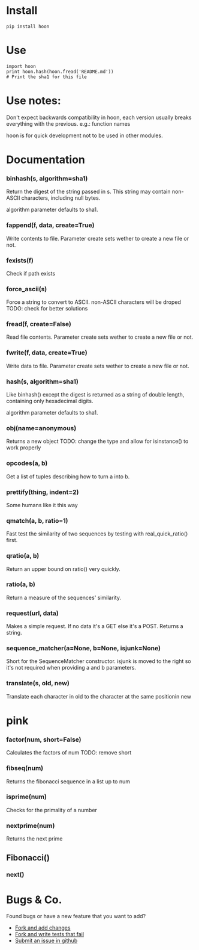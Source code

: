 # Install

    pip install hoon

# Use

    import hoon
    print hoon.hash(hoon.fread('README.md'))
    # Print the sha1 for this file

# Use notes:

Don't expect backwards compatibility in hoon, each version usually breaks everything with the previous. e.g.: function names

hoon is for quick development not to be used in other modules.

# Documentation

### binhash(s, algorithm=sha1)
Return the digest of the string passed in s. This string may contain
non-ASCII characters, including null bytes.

algorithm parameter defaults to sha1.
### fappend(f, data, create=True)
Write contents to file.
Parameter create sets wether to create a new file or not.
### fexists(f)
Check if path exists
### force_ascii(s)
Force a string to convert to ASCII.
non-ASCII characters will be droped
TODO: check for better solutions
### fread(f, create=False)
Read file contents.
Parameter create sets wether to create a new file or not.
### fwrite(f, data, create=True)
Write data to file.
Parameter create sets wether to create a new file or not.
### hash(s, algorithm=sha1)
Like binhash() except the digest is returned as a string of double
length, containing only hexadecimal digits.

algorithm parameter defaults to sha1.
### obj(name=anonymous)
Returns a new object
TODO: change the type and allow for isinstance() to work properly
### opcodes(a, b)
Get a list of tuples describing how to turn a into b.
### prettify(thing, indent=2)
Some humans like it this way
### qmatch(a, b, ratio=1)
Fast test the similarity of two sequences by testing with
real_quick_ratio() first.
### qratio(a, b)
Return an upper bound on ratio() very quickly.
### ratio(a, b)
Return a measure of the sequences' similarity.
### request(url, data)
Makes a simple request. If no data it's a GET else it's a POST.
Returns a string.
### sequence_matcher(a=None, b=None, isjunk=None)
Short for the SequenceMatcher constructor.
isjunk is moved to the right so it's not required
when providing a and b parameters.
### translate(s, old, new)
Translate each character in old to the character
at the same positionin new


# pink
### factor(num, short=False)
Calculates the factors of num
TODO: remove short
### fibseq(num)
Returns the fibonacci sequence in a list up to num
### isprime(num)
Checks for the primality of a number
### nextprime(num)
Returns the next prime
## Fibonacci()
### next()


# Bugs & Co.

Found bugs or have a new feature that you want to add?

* [Fork and add changes](https://github.com/medecau/hoon/fork)
* [Fork and write tests that fail](https://github.com/medecau/hoon/fork)
* [Submit an issue in github](https://github.com/medecau/hoon/issues)
